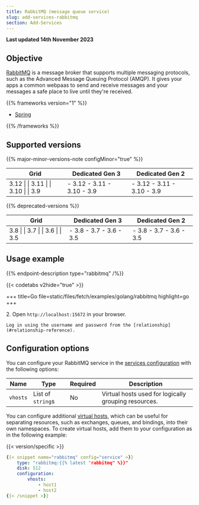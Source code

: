 ```yaml
---
title: RabbitMQ (message queue service)
slug: add-services-rabbitmq
section: Add-Services
---
```


**Last updated 14th November 2023**



## Objective  

[RabbitMQ](../../https:/https:-/www.rabbitmq.com/documentation) is a message broker
that supports multiple messaging protocols, such as the Advanced Message Queuing Protocol (AMQP).
It gives your apps a common webpaas to send and receive messages
and your messages a safe place to live until they're received.

{{% frameworks version="1" %}}

- [Spring](../add-services-guides/spring/rabbitmq)


{{% /frameworks %}}

## Supported versions

{{% major-minor-versions-note configMinor="true" %}}


<!-- API Version 1 -->

<table>
    <thead>
        <tr>
            <th>Grid</th>
            <th>Dedicated Gen 3</th>
            <th>Dedicated Gen 2</th>
        </tr>
    </thead>
    <tbody>
        <tr>
            <td>3.12 |  
|  3.11 |  
|  3.10 |  
|  3.9</td>
            <td>- 3.12  
- 3.11  
- 3.10  
- 3.9</td>
            <td>- 3.12  
- 3.11  
- 3.10  
- 3.9</thd>
        </tr>
    </tbody>
</table>



{{% deprecated-versions %}}


<!-- API Version 1 -->

<table>
    <thead>
        <tr>
            <th>Grid</th>
            <th>Dedicated Gen 3</th>
            <th>Dedicated Gen 2</th>
        </tr>
    </thead>
    <tbody>
        <tr>
            <td>3.8 |  
|  3.7 |  
|  3.6 |  
|  3.5</td>
            <td>- 3.8  
- 3.7  
- 3.6  
- 3.5</td>
            <td>- 3.8  
- 3.7  
- 3.6  
- 3.5</thd>
        </tr>
    </tbody>
</table>



## Usage example

{{% endpoint-description type="rabbitmq" /%}}

<!-- Version 1: Codetabs using config reader + examples.docs.platform.sh -->
{{< codetabs v2hide="true" >}}

+++
title=Go
file=static/files/fetch/examples/golang/rabbitmq
highlight=go
+++



2\.  Open `http://localhost:15672` in your browser.

    Log in using the username and password from the [relationship](#relationship-reference).

## Configuration options

You can configure your RabbitMQ service in the [services configuration](#1-configure-the-service) with the following options:

| Name     | Type              | Required | Description                                          |
|----------|-------------------|----------|------------------------------------------------------|
| `vhosts` | List of `string`s | No       | Virtual hosts used for logically grouping resources. |

You can configure additional [virtual hosts](../../https:/https:-/www.rabbitmq.com/vhosts),
which can be useful for separating resources, such as exchanges, queues, and bindings, into their own namespaces.
To create virtual hosts, add them to your configuration as in the following example:

{{< version/specific >}}
<!-- Version 1 -->

```yaml {configFile="services"}
{{< snippet name="rabbitmq" config="service" >}}
    type: "rabbitmq:{{% latest "rabbitmq" %}}"
    disk: 512
    configuration:
        vhosts:
            - host1
            - host2
{{< /snippet >}}
```


